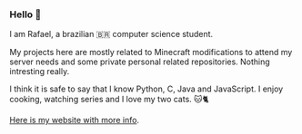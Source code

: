 ### Hello 👋

I am Rafael, a brazilian 🇧🇷 computer science student.

My projects here are mostly related to Minecraft modifications to attend my server needs and some private personal related repositories. Nothing intresting really.

I think it is safe to say that I know Python, C, Java and JavaScript. I enjoy cooking, watching series and I love my two cats. 🐱🐈

[Here is my website with more info](https://rafaelsms.com).
